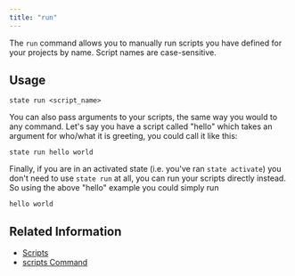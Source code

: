```yaml
---
title: "run"
---
```


The `run` command allows you to manually run scripts you have defined for your projects by name. Script names are case-sensitive.

## Usage

```text
state run <script_name>
```

You can also pass arguments to your scripts, the same way you would to any command. Let's say you have a script called "hello" which takes an argument for who/what it is greeting, you could call it like this:

```text
state run hello world
```

Finally, if you are in an activated state (i.e. you've ran `state activate`) you don't need to use `state run` at all, you can run your scripts directly instead. So using the above "hello" example you could simply run

```text
hello world
```

## Related Information

- [Scripts](start.html#scripts)
- [scripts Command](scripts.html)